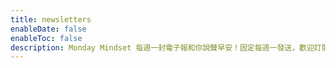 ```yaml
---
title: newsletters
enableDate: false
enableToc: false
description: Monday Mindset 每週一封電子報和你說聲早安！固定每週一發送，歡迎訂閱。用一杯咖啡的時間就能讀完，我會分享「實用樂觀主義」（Practical Optimism）的生活建議，以及來自網路各處的酷東西，多和提高生產力有關，希望能提供生活繁忙的你，一點點幫助和動力！
---
```

